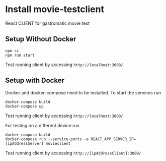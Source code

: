 # Install movie-testclient

React CLIENT for gastromatic movie test

## Setup Without Docker
```
npm ci
npm run start
```

Test running client by accessing `http://localhost:3000/`

## Setup with Docker

Docker and docker-compose need to be installed. To start the services run

```
docker-compose build
docker-compose up
```

Test running client by accessing `http://localhost:3000/`

For testing on a different device run
```
docker-compose build
docker-compose run --service-ports -e REACT_APP_SERVER_IP=[ipAddressServer] movieclient
```
Test running client by accessing `http://[ipAddressClient]:3000/`

